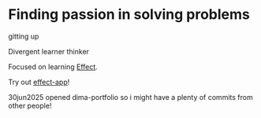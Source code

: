 # Finding passion in solving problems

gitting up

Divergent learner thinker

Focused on learning [Effect](https://effect.website/).

Try out [effect-app](https://github.com/effect-app)!

30jun2025 opened dima-portfolio so i might have a plenty of commits from other people!

